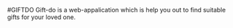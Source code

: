#GIFTDO 
Gift-do is a web-appalication which is help you out to find suitable gifts for your loved one.